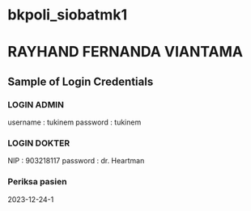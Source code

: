 # bkpoli_siobatmk1
<h1>RAYHAND FERNANDA VIANTAMA</h1>
<h2>Sample of Login Credentials</h2>
<h3>LOGIN ADMIN</h3>
username : tukinem
password : tukinem
<br>
<h3>LOGIN DOKTER</h3>
NIP : 903218117
password : dr. Heartman
<br>
<h3>Periksa pasien</h3>
2023-12-24-1